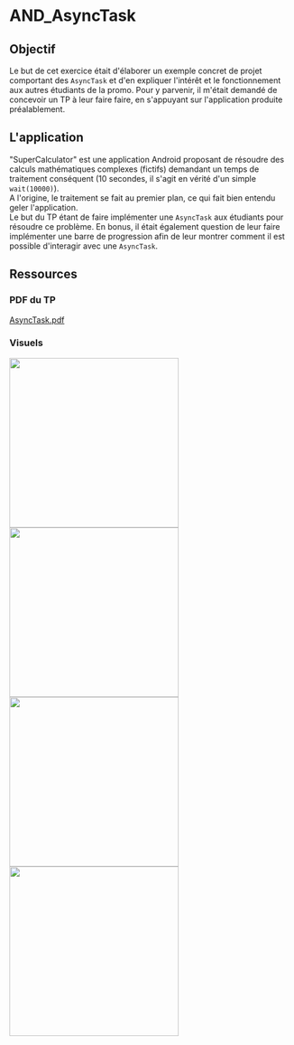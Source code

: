 # AND_AsyncTask
## Objectif

Le but de cet exercice était d'élaborer un exemple concret de projet comportant des `AsyncTask` et d'en expliquer l'intérêt et le fonctionnement aux autres étudiants de la promo.
Pour y parvenir, il m'était demandé de concevoir un TP à leur faire faire, en s'appuyant sur l'application produite préalablement.
## L'application
"SuperCalculator" est une application Android proposant de résoudre des calculs mathématiques complexes (fictifs) demandant un temps de traitement conséquent (10 secondes, il s'agit en vérité d'un simple `wait(10000)`).  
A l'origine, le traitement se fait au premier plan, ce qui fait bien entendu geler l'application.  
Le but du TP étant de faire implémenter une `AsyncTask` aux étudiants pour résoudre ce problème. En bonus, il était également question de leur faire implémenter une barre de progression afin de leur montrer comment il est possible d'interagir avec une `AsyncTask`.
## Ressources
### PDF du TP
[AsyncTask.pdf](https://github.com/benji62f/AsyncTask/files/1581030/AsyncTask.pdf)
### Visuels
<img src="https://user-images.githubusercontent.com/10500345/34279719-e5e6e782-e6b2-11e7-8784-90c740c9ccdb.png" width="300"/>
<img src="https://user-images.githubusercontent.com/10500345/34279721-e607936a-e6b2-11e7-9009-19c7cbe4bb9d.png" width="300"/>
<img src="https://user-images.githubusercontent.com/10500345/34279722-e626758c-e6b2-11e7-9dbb-857181090b73.png" width="300"/>
<img src="https://user-images.githubusercontent.com/10500345/34279718-e5bf1914-e6b2-11e7-9bda-df3292a4b136.png" width="300"/>
